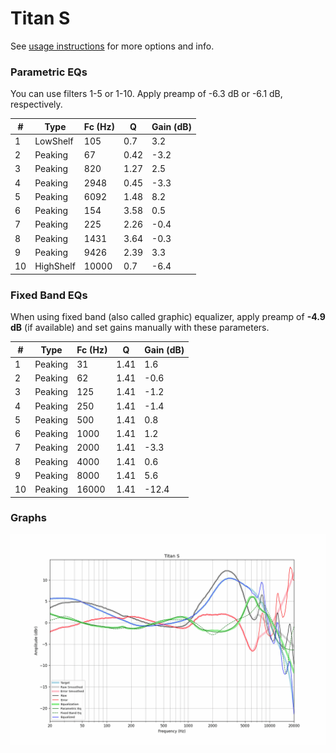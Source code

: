 # Titan S
See [usage instructions](https://github.com/jaakkopasanen/AutoEq#usage) for more options and info.

### Parametric EQs
You can use filters 1-5 or 1-10. Apply preamp of -6.3 dB or -6.1 dB, respectively.

|   # | Type      |   Fc (Hz) |    Q |   Gain (dB) |
|-----|-----------|-----------|------|-------------|
|   1 | LowShelf  |       105 | 0.7  |         3.2 |
|   2 | Peaking   |        67 | 0.42 |        -3.2 |
|   3 | Peaking   |       820 | 1.27 |         2.5 |
|   4 | Peaking   |      2948 | 0.45 |        -3.3 |
|   5 | Peaking   |      6092 | 1.48 |         8.2 |
|   6 | Peaking   |       154 | 3.58 |         0.5 |
|   7 | Peaking   |       225 | 2.26 |        -0.4 |
|   8 | Peaking   |      1431 | 3.64 |        -0.3 |
|   9 | Peaking   |      9426 | 2.39 |         3.3 |
|  10 | HighShelf |     10000 | 0.7  |        -6.4 |

### Fixed Band EQs
When using fixed band (also called graphic) equalizer, apply preamp of **-4.9 dB** (if available) and set gains manually with these parameters.

|   # | Type    |   Fc (Hz) |    Q |   Gain (dB) |
|-----|---------|-----------|------|-------------|
|   1 | Peaking |        31 | 1.41 |         1.6 |
|   2 | Peaking |        62 | 1.41 |        -0.6 |
|   3 | Peaking |       125 | 1.41 |        -1.2 |
|   4 | Peaking |       250 | 1.41 |        -1.4 |
|   5 | Peaking |       500 | 1.41 |         0.8 |
|   6 | Peaking |      1000 | 1.41 |         1.2 |
|   7 | Peaking |      2000 | 1.41 |        -3.3 |
|   8 | Peaking |      4000 | 1.41 |         0.6 |
|   9 | Peaking |      8000 | 1.41 |         5.6 |
|  10 | Peaking |     16000 | 1.41 |       -12.4 |

### Graphs
![](./Titan%20S.png)
